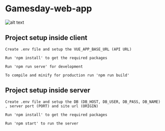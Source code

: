 # Gamesday-web-app

![alt text](https://i.imgur.com/1W1mVEk.jpg)


## Project setup inside client
```
Create .env file and setup the VUE_APP_BASE_URL (API URL)

Run 'npm install' to get the required packages

Run 'npm run serve' for development 

To compile and minify for production run 'npm run build'
```


## Project setup inside server
```
Create .env file and setup the DB (DB_HOST, DB_USER, DB_PASS, DB_NAME) , server port (PORT) and site url (ORIGIN)

Run 'npm install' to get the required packages

Run 'npm start' to run the server
```